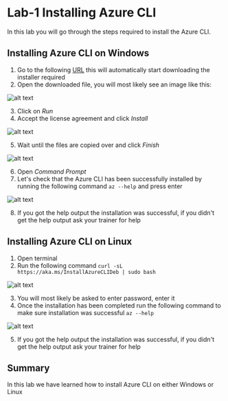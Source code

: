 # Lab-1 Installing Azure CLI

In this lab you will go through the steps required to install the Azure CLI.

## Installing Azure CLI on Windows
1. Go to the following [URL](https://aka.ms/installazurecliwindows) this will automatically start downloading the 
installer required
2. Open the downloaded file, you will most likely see an image like this:

![alt text](https://imgur.com/mq4ifPX.png)

3. Click on *Run*
4. Accept the license agreement and click *Install*

![alt text](https://imgur.com/bCxkRBt.png)

5. Wait until the files are copied over and click *Finish*

![alt text](https://imgur.com/M7FpuLz.png)

6. Open *Command Prompt*
7. Let's check that the Azure CLI has been successfully installed by running the following command
`az --help` and press enter

![alt text](https://imgur.com/wMIcO7n.png)

8. If you got the help output the installation was successful, if you didn't get the help output ask your trainer for help

## Installing Azure CLI on Linux
1. Open terminal
2. Run the following command `curl -sL https://aka.ms/InstallAzureCLIDeb | sudo bash`

![alt text](https://imgur.com/unsKxs0.png)

3. You will most likely be asked to enter password, enter it
4. Once the installation has been completed run the following command to make sure installation was successful
`az --help`

![alt text](https://imgur.com/4dwOni0.png)

5. If you got the help output the installation was successful, if you didn't get the help output ask your trainer for help

## Summary

In this lab we have learned how to install Azure CLI on either Windows or Linux

